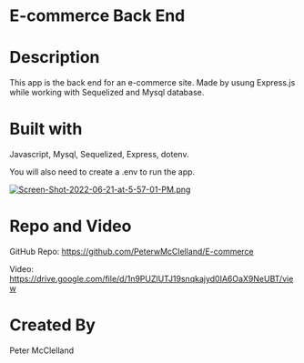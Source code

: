 # E-commerce Back End

# Description
This app is the back end for an e-commerce site. Made by usung Express.js while working with Sequelized and Mysql database.

# Built with 
Javascript,
Mysql,
Sequelized,
Express,
dotenv.

You will also need to create a .env to run the app.

[![Screen-Shot-2022-06-21-at-5-57-01-PM.png](https://i.postimg.cc/t4GJXmV9/Screen-Shot-2022-06-21-at-5-57-01-PM.png)](https://postimg.cc/GHzdKKQf)

# Repo and Video
GitHub Repo: https://github.com/PeterwMcClelland/E-commerce

Video: https://drive.google.com/file/d/1n9PUZlUTJ19snqkajyd0IA6OaX9NeUBT/view

# Created By
Peter McClelland